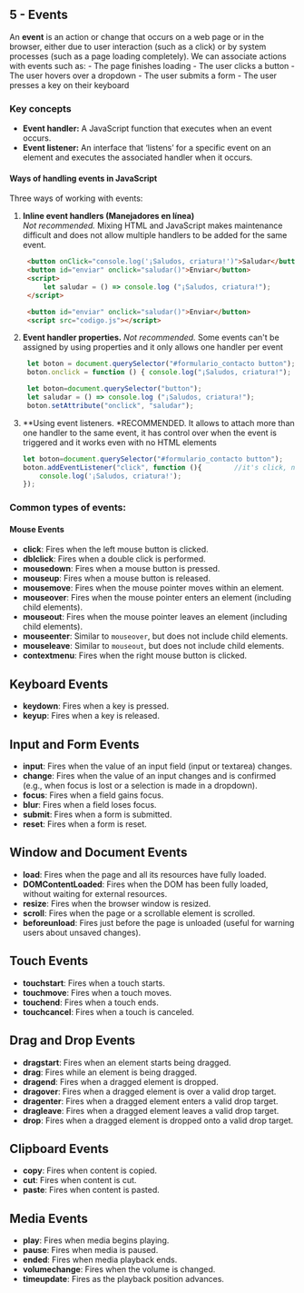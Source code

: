 ## 5 - Events
An **event** is an action or change that occurs on a web page or in the browser, either due to user interaction (such as a click) or by system processes (such as a page loading completely). We can associate actions with events such as:
    - The page finishes loading
    - The user clicks a button
    - The user hovers over a dropdown
    - The user submits a form
    - The user presses a key on their keyboard

### Key concepts
- **Event handler:** A JavaScript function that executes when an event occurs.
- **Event listener:** An interface that ‘listens’ for a specific event on an element and executes the associated handler when it occurs.

#### Ways of handling events in JavaScript
Three ways of working with events:

1. **Inline event handlers (Manejadores en línea)**  
   *Not recommended.* Mixing HTML and JavaScript makes maintenance difficult and does not allow multiple handlers to be added for the same event.

   ```html
    <button onClick="console.log('¡Saludos, criatura!')">Saludar</button>
    <button id="enviar" onclick="saludar()">Enviar</button>
    <script>
        let saludar = () => console.log ("¡Saludos, criatura!");
    </script>

    <button id="enviar" onclick="saludar()">Enviar</button>
    <script src="codigo.js"></script>
   ```

2. **Event handler properties.** *Not recommended.* Some events can't be assigned by using properties and it only allows one handler per event
   ```javascript
    let boton = document.querySelector("#formulario_contacto button");
    boton.onclick = function () { console.log("¡Saludos, criatura!"); };

    let boton=document.querySelector("button");
    let saludar = () => console.log ("¡Saludos, criatura!");
    boton.setAttribute("onclick", "saludar");
   ```

3. **Using event listeners. *RECOMMENDED. It allows to attach more than one handler to the same event, it has control over when the event is triggered and it works even with no HTML elements
    ```javascript
    let boton=document.querySelector("#formulario_contacto button");
    boton.addEventListener("click", function (){        //it's click, not onclick
        console.log('¡Saludos, criatura!');
    });
    ```

### Common types of events:
#### Mouse Events
- **click**: Fires when the left mouse button is clicked.
- **dblclick**: Fires when a double click is performed.
- **mousedown**: Fires when a mouse button is pressed.
- **mouseup**: Fires when a mouse button is released.
- **mousemove**: Fires when the mouse pointer moves within an element.
- **mouseover**: Fires when the mouse pointer enters an element (including child elements).
- **mouseout**: Fires when the mouse pointer leaves an element (including child elements).
- **mouseenter**: Similar to `mouseover`, but does not include child elements.
- **mouseleave**: Similar to `mouseout`, but does not include child elements.
- **contextmenu**: Fires when the right mouse button is clicked.

## Keyboard Events

- **keydown**: Fires when a key is pressed.
- **keyup**: Fires when a key is released.

## Input and Form Events

- **input**: Fires when the value of an input field (input or textarea) changes.
- **change**: Fires when the value of an input changes and is confirmed (e.g., when focus is lost or a selection is made in a dropdown).
- **focus**: Fires when a field gains focus.
- **blur**: Fires when a field loses focus.
- **submit**: Fires when a form is submitted.
- **reset**: Fires when a form is reset.

## Window and Document Events

- **load**: Fires when the page and all its resources have fully loaded.
- **DOMContentLoaded**: Fires when the DOM has been fully loaded, without waiting for external resources.
- **resize**: Fires when the browser window is resized.
- **scroll**: Fires when the page or a scrollable element is scrolled.
- **beforeunload**: Fires just before the page is unloaded (useful for warning users about unsaved changes).

## Touch Events

- **touchstart**: Fires when a touch starts.
- **touchmove**: Fires when a touch moves.
- **touchend**: Fires when a touch ends.
- **touchcancel**: Fires when a touch is canceled.

## Drag and Drop Events

- **dragstart**: Fires when an element starts being dragged.
- **drag**: Fires while an element is being dragged.
- **dragend**: Fires when a dragged element is dropped.
- **dragover**: Fires when a dragged element is over a valid drop target.
- **dragenter**: Fires when a dragged element enters a valid drop target.
- **dragleave**: Fires when a dragged element leaves a valid drop target.
- **drop**: Fires when a dragged element is dropped onto a valid drop target.

## Clipboard Events

- **copy**: Fires when content is copied.
- **cut**: Fires when content is cut.
- **paste**: Fires when content is pasted.

## Media Events

- **play**: Fires when media begins playing.
- **pause**: Fires when media is paused.
- **ended**: Fires when media playback ends.
- **volumechange**: Fires when the volume is changed.
- **timeupdate**: Fires as the playback position advances.
